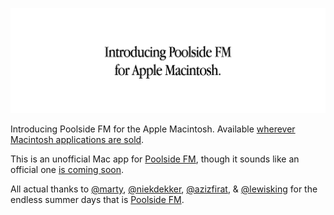 ![Introducing Poolside FM for the Apple Macintosh](readme-image.png)

Introducing Poolside FM for the Apple Macintosh. Available [wherever Macintosh applications are sold](https://github.com/izuchukwu/poolside-mac/blob/master).

This is an unofficial Mac app for [Poolside FM](https://poolside.fm), though it sounds like an official one [is coming soon](https://twitter.com/marty/status/1173273097237086210).

All actual thanks to [@marty](https://twitter.com/marty), [@niekdekker](https://twitter.com/niekdekker), [@azizfirat](https://twitter.com/azizfirat), & [@lewisking](https://twitter.com/lewisking) for the endless summer days that is [Poolside FM](https://twitter.com/poolsideFM).
